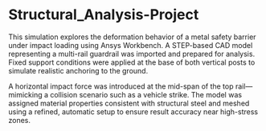 # Structural_Analysis-Project
This simulation explores the deformation behavior of a metal safety barrier under impact loading using Ansys Workbench. A STEP-based CAD model representing a multi-rail guardrail was imported and prepared for analysis. Fixed support conditions were applied at the base of both vertical posts to simulate realistic anchoring to the ground.

A horizontal impact force was introduced at the mid-span of the top rail—mimicking a collision scenario such as a vehicle strike. The model was assigned material properties consistent with structural steel and meshed using a refined, automatic setup to ensure result accuracy near high-stress zones.
